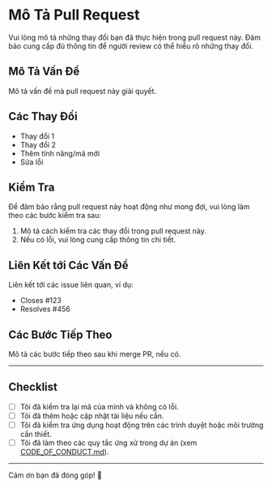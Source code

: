 # Mô Tả Pull Request

Vui lòng mô tả những thay đổi bạn đã thực hiện trong pull request này. Đảm bảo cung cấp đủ thông tin để người review có thể hiểu rõ những thay đổi.

## Mô Tả Vấn Đề
Mô tả vấn đề mà pull request này giải quyết.

## Các Thay Đổi
- Thay đổi 1
- Thay đổi 2
- Thêm tính năng/mã mới
- Sửa lỗi

## Kiểm Tra
Để đảm bảo rằng pull request này hoạt động như mong đợi, vui lòng làm theo các bước kiểm tra sau:
1. Mô tả cách kiểm tra các thay đổi trong pull request này.
2. Nếu có lỗi, vui lòng cung cấp thông tin chi tiết.

## Liên Kết tới Các Vấn Đề
Liên kết tới các issue liên quan, ví dụ:  
- Closes #123
- Resolves #456

## Các Bước Tiếp Theo
Mô tả các bước tiếp theo sau khi merge PR, nếu có.

---

## **Checklist**  
- [ ] Tôi đã kiểm tra lại mã của mình và không có lỗi.
- [ ] Tôi đã thêm hoặc cập nhật tài liệu nếu cần.
- [ ] Tôi đã kiểm tra ứng dụng hoạt động trên các trình duyệt hoặc môi trường cần thiết.
- [ ] Tôi đã làm theo các quy tắc ứng xử trong dự án (xem [CODE_OF_CONDUCT.md](https://github.com/TVU-OPS/UniHand/blob/main/CODE_OF_CONDUCT.md)).

---

Cảm ơn bạn đã đóng góp! 🙌
